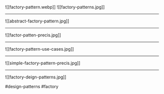![[factory-pattern.webp]]
![[factory-patterns.jpg]]
***
![[abstract-factory-pattern.jpg]]
***
![[factor-patten-precis.jpg]]
***
![[factory-pattern-use-cases.jpg]]
***
![[simple-factory-pattern-precis.jpg]]
***
![[factory-deign-patterns.jpg]]


#design-patterns #factory